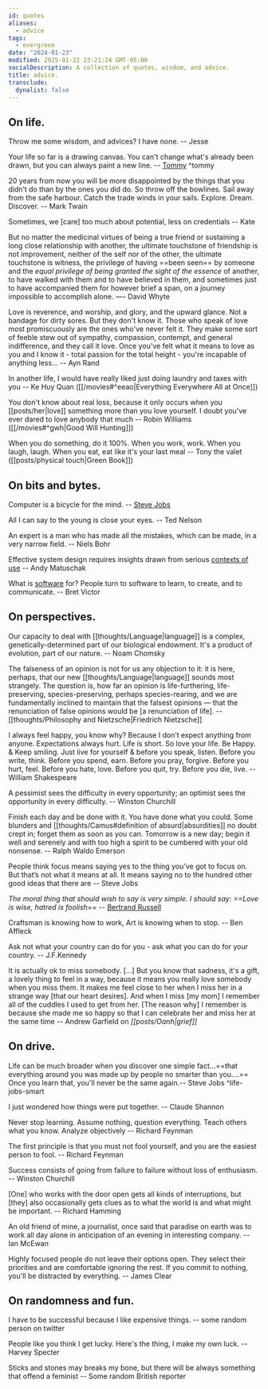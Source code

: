 ```yaml
---
id: quotes
aliases:
  - advice
tags:
  - evergreen
date: "2024-01-23"
modified: 2025-01-22 23:21:24 GMT-05:00
socialDescription: A collection of quotes, wisdom, and advice.
title: advice.
transclude:
  dynalist: false
---
```


<!-- NOTE: /quotes is pretty special such that each entry `p` will be formatted after render. For heading use `h3` -->

## On life.

Throw me some wisdom, and advices? I have none. -- Jesse

Your life so far is a drawing canvas. You can't change what's already been drawn, but you can always paint a new line. -- [Tommy](https://twitter.com/tommytrxnh) ^tommy

20 years from now you will be more disappointed by the things that you didn’t do than by the ones you did do. So throw off the bowlines. Sail away from the safe harbour. Catch the trade winds in your sails. Explore. Dream. Discover. -- Mark Twain

Sometimes, we [care] too much about potential, less on credentials -- Kate

But no matter the medicinal virtues of being a true friend or sustaining a long close relationship with another, the ultimate touchstone of friendship is not improvement, neither of the self nor of the other, the ultimate touchstone is witness, the privilege of having ==been seen== by someone and the _equal privilege of being granted the sight of the essence_ of another, to have walked with them and to have believed in them, and sometimes just to have accompanied them for however brief a span, on a journey impossible to accomplish alone. —- David Whyte

Love is reverence, and worship, and glory, and the upward glance. Not a bandage for dirty sores. But they don't know it. Those who speak of love most promiscuously are the ones who've never felt it. They make some sort of feeble stew out of sympathy, compassion, contempt, and general indifference, and they call it love. Once you've felt what it means to love as you and I know it - total passion for the total height - you're incapable of anything less... -- Ayn Rand

In another life, I would have really liked just doing laundry and taxes with you -- Ke Huy Quan ([[/movies#^eeao|Everything Everywhere All at Once]])

You don't know about real loss, because it only occurs when you [[posts/her|love]] something more than you love yourself. I doubt you've ever dared to love anybody that much -- Robin Williams ([[/movies#^gwh|Good Will Hunting]])

When you do something, do it 100%. When you work, work. When you laugh, laugh. When you eat, eat like it's your last meal -- Tony the valet ([[posts/physical touch|Green Book]])

## On bits and bytes.

Computer is a bicycle for the mind. -- [Steve Jobs](https://www.youtube.com/watch?v=ob_GX50Za6c&ab_channel=MichaelLawrence)

All I can say to the young is close your eyes. -- Ted Nelson

An expert is a man who has made all the mistakes, which can be made, in a very narrow field. -- Niels Bohr

Effective system design requires insights drawn from serious [contexts of use](https://notes.andymatuschak.org/z51q8prEJzs5Jqa5WPThYoV?stackedNotes=z7EQ2nVGus5B1rS9CqT18g6) -- Andy Matuschak

What is [software](https://worrydream.com/MagicInk/) for? People turn to software to learn, to create, and to communicate. -- Bret Victor

## On perspectives.

Our capacity to deal with [[thoughts/Language|language]] is a complex, genetically-determined part of our biological endowment. It's a product of evolution, part of our nature. -- Noam Chomsky

The falseness of an opinion is not for us any objection to it: it is here, perhaps, that our new [[thoughts/Language|language]] sounds most strangely. The question is, how far an opinion is life-furthering, life-preserving, species-preserving, perhaps species-rearing, and we are fundamentally inclined to maintain that the falsest opinions — that the renunciation of false opinions would be [a renunciation of life]. -- [[thoughts/Philosophy and Nietzsche|Friedrich Nietzsche]]

I always feel happy, you know why? Because I don’t expect anything from anyone. Expectations always hurt. Life is short. So love your life. Be Happy. & Keep smiling. Just live for yourself & before you speak, listen. Before you write, think. Before you spend, earn. Before you pray, forgive. Before you hurt, feel. Before you hate, love. Before you quit, try. Before you die, live. -- William Shakespeare

A pessimist sees the difficulty in every opportunity; an optimist sees the opportunity in every difficulty. -- Winston Churchill

Finish each day and be done with it. You have done what you could. Some blunders and [[thoughts/Camus#definition of absurd|absurdities]] no doubt crept in; forget them as soon as you can. Tomorrow is a new day; begin it well and serenely and with too high a spirit to be cumbered with your old nonsense. -- Ralph Waldo Emerson

People think focus means saying yes to the thing you’ve got to focus on. But that’s not what it means at all. It means saying no to the hundred other good ideas that there are -- Steve Jobs

_The moral thing that should wish to say is very simple. I should say: ==Love is wise, hatred is foolish==_ -- [Bertrand Russell](https://www.youtube.com/watch?v=ihaB8AFOhZo&ab_channel=PhilosophieKanal)

Craftsman is knowing how to work, Art is knowing when to stop. -- Ben Affleck

Ask not what your country can do for you - ask what you can do for your country. -- J.F.Kennedy

It is actually ok to miss somebody. [...] But you know that sadness, it's a gift, a lovely thing to feel in a way, because it means you really love somebody when you miss them. It makes me feel close to her when I miss her in a strange way [that our heart desires]. And when I miss [my mom] I remember all of the cuddles I used to get from her. [The reason why] I remember is because she made me so happy so that I can celebrate her and miss her at the same time -- Andrew Garfield on _[[posts/Oanh|grief]]_

## On drive.

Life can be much broader when you discover one simple fact...==that everything around you was made up by people no smarter than you....== Once you learn that, you'll never be the same again.-- Steve Jobs ^life-jobs-smart

I just wondered how things were put together. -- Claude Shannon

Never stop learning. Assume nothing, question everything. Teach others what you know. Analyze objectively -- Richard Feynman

The first principle is that you must not fool yourself, and you are the easiest person to fool. -- Richard Feynman

Success consists of going from failure to failure without loss of enthusiasm. -- Winston Churchill

[One] who works with the door open gets all kinds of interruptions, but [they] also occasionally gets clues as to what the world is and what might be important. -- Richard Hamming

An old friend of mine, a journalist, once said that paradise on earth was to work all day alone in anticipation of an evening in interesting company. -- Ian McEwan

Highly focused people do not leave their options open. They select their priorities and are comfortable ignoring the rest. If you commit to nothing, you'll be distracted by everything. -- James Clear

## On randomness and fun.

I have to be successful because I like expensive things. -- some random person on twitter

People like you think I get lucky. Here's the thing, I make my own luck. -- Harvey Specter

Sticks and stones may breaks my bone, but there will be always something that offend a feminist -- Some random British reporter
